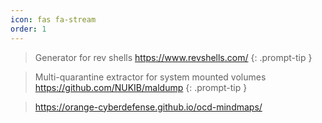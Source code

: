 ```yaml
---
icon: fas fa-stream
order: 1
---
```



> Generator for rev shells 
> <https://www.revshells.com/>
{: .prompt-tip }

> Multi-quarantine extractor for system mounted volumes 
> <https://github.com/NUKIB/maldump>
{: .prompt-tip }
 

 > https://orange-cyberdefense.github.io/ocd-mindmaps/